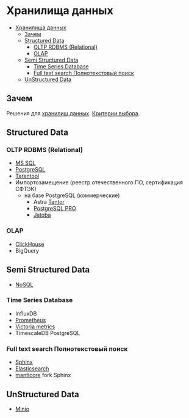 # Хранилища данных

- [Хранилища данных](#хранилища-данных)
  - [Зачем](#зачем)
  - [Structured Data](#structured-data)
    - [OLTP RDBMS (Relational)](#oltp-rdbms-relational)
    - [OLAP](#olap)
  - [Semi Structured Data](#semi-structured-data)
    - [Time Series Database](#time-series-database)
    - [Full text search Полнотекстовый поиск](#full-text-search-полнотекстовый-поиск)
  - [UnStructured Data](#unstructured-data)

## Зачем

Решения для [хранилищ данных](../arch/system.class/store.md).
[Критерии выбора](../arch/system.class/store.md#критерии-выбора).

## Structured Data

### OLTP RDBMS (Relational)

- [MS SQL](db/mssql/mssql.md)
- [PostgreSQL](db/postgresql/postgresql.md)
- [Tarantool](store/tarantool.md)
- Импортозамещение (реестр отечественного ПО, сертификация СФТЭК)
  - на базе PostgreSQL (коммерческие)
    - Astra [Tantor](db/postgresql/tantor.md)
    - [PostgreSQL PRO](db/postgresql/postgresql.pro.md)
    - [Jatoba](db/postgresql/jatoba.md)

### OLAP

- [ClickHouse](store/clickhouse.md)
- BigQuery

## Semi Structured Data

- [NoSQL](store.nosql.md)

### Time Series Database

- InfluxDB
- [Prometheus](store/prometheus.md)
- [Victoria metrics](store/victoriametrics.md)
- TimescaleDB PostgreSQL

### Full text search Полнотекстовый поиск

- [Sphinx](store/sphinx.md)
- [Elasticsearch](store/elasticsearch.md)
- [manticore](https://github.com/manticoresoftware/manticoresearch) fork Sphinx

## UnStructured Data

- [Minio](store/minio.md)
